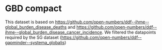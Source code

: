 # GBD compact

This dataset is based on https://github.com/open-numbers/ddf--ihme--global_burden_disease_deaths 
and https://github.com/open-numbers/ddf--ihme--global_burden_disease_cancer_incidence. We filtered
the datapoints required by the SG dataset (https://github.com/open-numbers/ddf--gapminder--systema_globalis)



